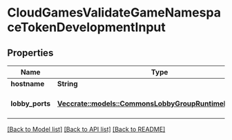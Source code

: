 # CloudGamesValidateGameNamespaceTokenDevelopmentInput

## Properties

Name | Type | Description | Notes
------------ | ------------- | ------------- | -------------
**hostname** | **String** |  | 
**lobby_ports** | [**Vec<crate::models::CommonsLobbyGroupRuntimeDockerPort>**](CommonsLobbyGroupRuntimeDockerPort.md) | A list of docker ports. | 

[[Back to Model list]](../README.md#documentation-for-models) [[Back to API list]](../README.md#documentation-for-api-endpoints) [[Back to README]](../README.md)


